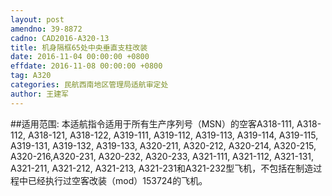 ```yaml
---
layout: post
amendno: 39-8872
cadno: CAD2016-A320-13
title: 机身隔框65处中央垂直支柱改装
date: 2016-11-04 00:00:00 +0800
effdate: 2016-11-08 00:00:00 +0800
tag: A320
categories: 民航西南地区管理局适航审定处
author: 王建军
---
```


##适用范围:
本适航指令适用于所有生产序列号（MSN）的空客A318-111, A318-112, A318-121, A318-122, A319-111, A319-112, A319-113, A319-114, A319-115, A319-131, A319-132, A319-133, A320-211, A320-212, A320-214, A320-215, A320-216,A320-231, A320-232, A320-233, A321-111, A321-112, A321-131, A321-211, A321-212, A321-213, A321-231和A321-232型飞机，不包括在制造过程中已经执行过空客改装（mod）153724的飞机。

